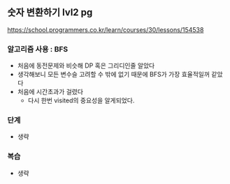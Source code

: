 ## 숫자 변환하기 lvl2 pg
https://school.programmers.co.kr/learn/courses/30/lessons/154538

### 알고리즘 사용 : BFS
- 처음에 동전문제와 비슷해 DP 혹은 그리디인줄 알았다
- 생각해보니 모든 변수슬 고려할 수 밖에 없기 때문에 BFS가 가장 효율적일꺼 같았다
- 처음에 시간초과가 걸렸다
    - 다시 한번 visited의 중요성을 알게되었다.


### 단계
- 생략 


### 복습
- 생략
